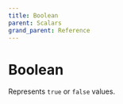 ```yaml
---
title: Boolean
parent: Scalars
grand_parent: Reference
---
```


# Boolean

Represents `true` or `false` values.

